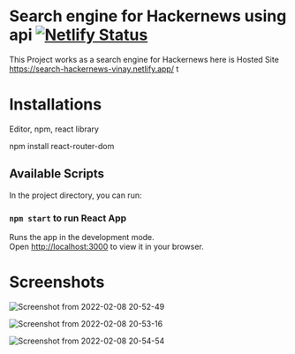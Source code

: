# Search engine for Hackernews using api [![Netlify Status](https://api.netlify.com/api/v1/badges/ce46fe75-4326-436d-9e6e-8b6ba52c4852/deploy-status)](https://search-hackernews-vinay.netlify.app/)
This Project works as a search engine for Hackernews
here is Hosted Site
https://search-hackernews-vinay.netlify.app/
t
# Installations
Editor, npm, react library

npm install react-router-dom

## Available Scripts

In the project directory, you can run:

### `npm start` to run React App

Runs the app in the development mode.\
Open [http://localhost:3000](http://localhost:3000) to view it in your browser.

# Screenshots
![Screenshot from 2022-02-08 20-52-49](https://user-images.githubusercontent.com/29520476/153018861-5bfd2447-7eb9-4fd4-b260-52d0acaeea6a.png)

![Screenshot from 2022-02-08 20-53-16](https://user-images.githubusercontent.com/29520476/153019169-439c5860-b914-432d-b16d-06424b8ef4a8.png)


![Screenshot from 2022-02-08 20-54-54](https://user-images.githubusercontent.com/29520476/153019205-c3a9eb7f-26dc-4df5-a4e1-9648439c0695.png)
